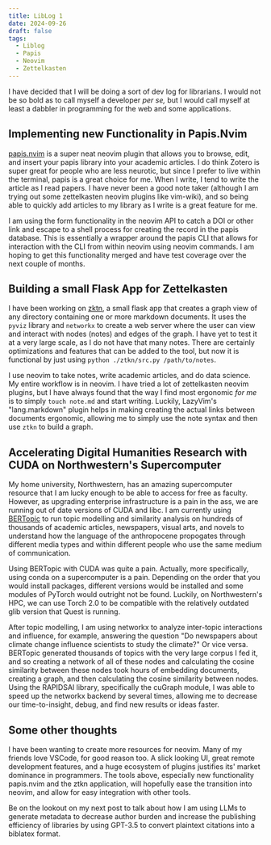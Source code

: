 ```yaml
---
title: LibLog 1
date: 2024-09-26
draft: false
tags:
  - Liblog
  - Papis
  - Neovim
  - Zettelkasten
---
```


I have decided that I will be doing a sort of dev log for librarians. I would not be so bold as to call myself a developer _per se,_ but I would call myself at least a dabbler in programming for the web and some applications.

## Implementing new Functionality in Papis.Nvim

[papis.nvim](github.com/jghauser/papis.nvim) is a super neat neovim plugin that allows you to browse, edit, and insert your papis library into your academic articles. I do think Zotero is super great for people who are less neurotic, but since I prefer to live within the terminal, papis is a great choice for me. When I write, I tend to write the article as I read papers. I have never been a good note taker (although I am trying out some zettelkasten neovim plugins like vim-wiki), and so being able to quickly add articles to my library as I write is a great feature for me.

I am using the form functionality in the neovim API to catch a DOI or other link and escape to a shell process for creating the record in the papis database. This is essentially a wrapper around the papis CLI that allows for interaction with the CLI from within neovim using neovim commands. I am hoping to get this functionality merged and have test coverage over the next couple of months.

## Building a small Flask App for Zettelkasten

I have been working on [zktn](https://github.com/aerithnetzer/ztkn), a small flask app that creates a graph view of any directory containing one or more markdown documents. It uses the `pyviz` library and `networkx` to create a web server where the user can view and interact with nodes (notes) and edges of the graph. I have yet to test it at a very large scale, as I do not have that many notes. There are certainly optimizations and features that can be added to the tool, but now it is functional by just using `python ./ztkn/src.py /path/to/notes`.

I use neovim to take notes, write academic articles, and do data science. My entire workflow is in neovim. I have tried a lot of zettelkasten neovim plugins, but I have always found that the way I find most ergonomic _for me_ is to simply `touch note.md` and start writing. Luckily, LazyVim's "lang.markdown" plugin helps in making creating the actual links between documents ergonomic, allowing me to simply use the note syntax and then use `ztkn` to build a graph.

## Accelerating Digital Humanities Research with CUDA on Northwestern's Supercomputer

My home university, Northwestern, has an amazing supercomputer resource that I am lucky enough to be able to access for free as faculty. However, as upgrading enterprise infrastructure is a pain in the ass, we are running out of date versions of CUDA and libc. I am currently using [BERTopic](https://github.com/MaartenGr/BERTopic) to run topic modelling and similarity analysis on hundreds of thousands of academic articles, newspapers, visual arts, and novels to understand how the language of the anthropocene propogates through different media types and within different people who use the same medium of communication.

Using BERTopic with CUDA was quite a pain. Actually, more specifically, using conda on a supercomputer is a pain. Depending on the order that you would install packages, different versions would be installed and some modules of PyTorch would outright not be found. Luckily, on Northwestern's HPC, we can use Torch 2.0 to be compatible with the relatively outdated glib version that Quest is running.

After topic modelling, I am using networkx to analyze inter-topic interactions and influence, for example, answering the question "Do newspapers about climate change influence scientists to study the climate?" Or vice versa. BERTopic generated thousands of topics with the very large corpus I fed it, and so creating a network of all of these nodes and calculating the cosine similarity between these nodes took hours of embedding documents, creating a graph, and then calculating the cosine similarity between nodes. Using the RAPIDSAI library, specifically the cuGraph module, I was able to speed up the networkx backend by several times, allowing me to decrease our time-to-insight, debug, and find new results or ideas faster.

## Some other thoughts

I have been wanting to create more resources for neovim. Many of my friends love VSCode, for good reason too. A slick looking UI, great remote development features, and a huge ecosystem of plugins justifies its' market dominance in programmers. The tools above, especially new functionality papis.nvim and the ztkn application, will hopefully ease the transition into neovim, and allow for easy integration with other tools.

Be on the lookout on my next post to talk about how I am using LLMs to generate metadata to decrease author burden and increase the publishing efficiency of libraries by using GPT-3.5 to convert plaintext citations into a biblatex format.
